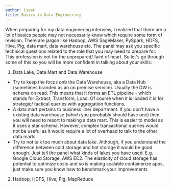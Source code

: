 ```yaml
---
author: isaac
title: Basics in Data Engineering
---
```


When preparing for my data engineering interview, I realized that there are a lot of basics people may not necessarily know which require some form of revision. There are jargon like Hadoop, AWS SageMaker, PySpark, HDFS, Hive, Pig, data mart, data warehouse etc. The panel may ask you specific technical questions related to the role that you may need to prepare for. This profession is not for the unprepared/ faint of heart. So let's go through some of this so you will be more confident in talking about your skills:

1) Data Lake, Data Mart and Data Warehouse

* Try to keep the focus onb the Data Warehouse, aka a Data Hub (sometimes branded as an on premise service). Usually the DW is schema on read. This means that it forms an ETL pipeline - which stands for Extract, Transform, Load. Of course when it is loaded it is for strategic/ tactical queries with aggregation functions.
* A data mart pertains to business line/ department. If you don't have a existing data warehouse (which you porobably should have one) then you will need to resort to making a data mart. This is easier to model as it uses a star schema. However, complex transactional queries would not be useful as it would require a lot of overhead to talk to the other data marts.
* Try to not talk too much about data lake. Although, if you understand the difference between cold storage and hot storage it would be good enough. Just tell the panel what kinds of lakes you have used. E.g. Google Cloud Storage, AWS EC2. The elasticity of cloud storage has potential to optimize costs and so is making scalable containerize apps, just make sure you know how to benchmark your improvements

2) Hadoop, HDFS, Hive, Pig, MapReduce